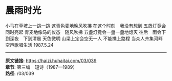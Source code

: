 # 晨雨时光

小马在草坡上一跳一跳
这青色麦地晚风吹拂
在这个时刻　我没有想到
五盏灯竟会同时亮起
青麦地像马的仪态　随风吹拂
五盏灯竟会一盏一盏地熄灭
往后　雨会下到深夜　下到清晨
天色微明
山梁上定会空无一人
不能携上路程
当众人齐集河畔　空声歌唱生活
1987.5.24

---

**原文链接**: https://haizi.huhaitai.com/03/039  
**章节**: 第三编　短诗（1987—1989）  
**路径**: /03/039
